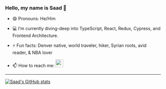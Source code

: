 ### Hello, my name is Saad 👋

- 😄 Pronouns: He/Him

- :computer: I’m currently diving-deep into TypeScript, React, Redux, Cypress, and Frontend Architecture.

- ⚡ Fun facts: Denver native, world traveler, hiker, Syrian roots, avid reader, & NBA lover

- 📫 How to reach me: <a href="https://www.linkedin.com/in/saad-baradan/
" target="_blank"><img src="https://user-images.githubusercontent.com/42000931/182629162-7489facf-fc23-4baf-935f-95ddc09aa011.png" width="25" height="25"></a>
---------------
[![Saad's GitHub stats](https://github-readme-stats.vercel.app/api?username=saadricklamar&show_icons=true&theme=tokyonight)](https://github.com/saadricklamar/github-readme-stats)
